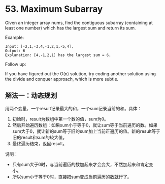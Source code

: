 # 53. Maximum Subarray
Given an integer array nums, find the contiguous subarray (containing at least one number) which has the largest sum and return its sum.

Example:
```
Input: [-2,1,-3,4,-1,2,1,-5,4],
Output: 6
Explanation: [4,-1,2,1] has the largest sum = 6.
```
Follow up:

If you have figured out the O(n) solution, try coding another solution using the divide and conquer approach, which is more subtle.

## 解法一：动态规划

用两个变量，一个result记录最大的和，一个sum记录当前的和。具体：

1. 初始时，result为数组中第一个数的值，sum为0。
2. 然后开始遍历数组：如果sum小于等于0，就让sum等于当前遍历的数。如果sum大于0，就让新的sum等于旧的sum加上当前正遍历的值。新的result等于旧的result和sum的较大值。
3. 最终遍历结束，返回result。

说明：
- 只有sum大于0时，与当前遍历的数加起来才会变大，不然加起来和肯定变小。
- 所以sum小于等于0时，直接把sum变成当前遍历的数就行了。